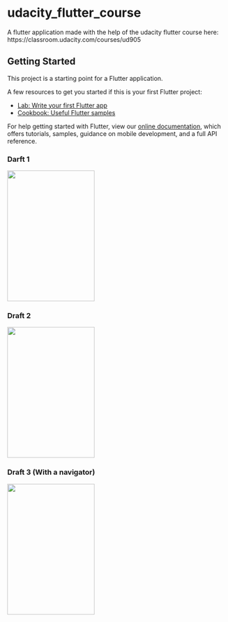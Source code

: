 # udacity_flutter_course

A flutter application made with the help of the udacity flutter course here: https:&#x2F;&#x2F;classroom.udacity.com&#x2F;courses&#x2F;ud905

## Getting Started

This project is a starting point for a Flutter application.

A few resources to get you started if this is your first Flutter project:

- [Lab: Write your first Flutter app](https://flutter.io/docs/get-started/codelab)
- [Cookbook: Useful Flutter samples](https://flutter.io/docs/cookbook)

For help getting started with Flutter, view our 
[online documentation](https://flutter.io/docs), which offers tutorials, 
samples, guidance on mobile development, and a full API reference.

### Darft 1

<img src="https://github.com/DhruvamSharma/FlutterStarter/blob/master/udacity_flutter_course/Screenshot_1545556345.png" height = "300" width = "200">


### Draft 2

<img src="https://github.com/DhruvamSharma/FlutterStarter/blob/master/udacity_flutter_course/Screenshot_1545561468.png" height = "300" width = "200">

### Draft 3 (With a navigator)

<img src="https://github.com/DhruvamSharma/FlutterStarter/blob/master/udacity_flutter_course/Screenshot_1545564935.png" height = "300" width = "200">
